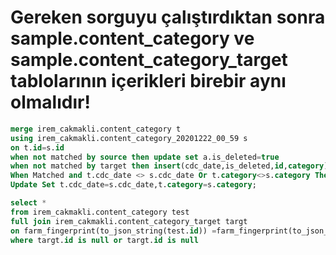 # Gereken sorguyu çalıştırdıktan sonra sample.content_category ve sample.content_category_target tablolarının içerikleri birebir aynı olmalıdır!

``` SQL
merge irem_cakmakli.content_category t
using irem_cakmakli.content_category_20201222_00_59 s
on t.id=s.id
when not matched by source then update set a.is_deleted=true
when not matched by target then insert(cdc_date,is_deleted,id,category) values(s.cdc_date,s.is_deleted,s.id,s.category)
When Matched and t.cdc_date <> s.cdc_date Or t.category<>s.category Then
Update Set t.cdc_date=s.cdc_date,t.category=s.category;

```
``` SQL
select *
from irem_cakmakli.content_category test
full join irem_cakmakli.content_category_target targt
on farm_fingerprint(to_json_string(test.id)) =farm_fingerprint(to_json_string(targt.id))
where targt.id is null or targt.id is null
```
